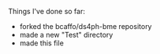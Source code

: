 Things I've done so far:
* forked the bcaffo/ds4ph-bme repository
* made a new "Test" directory
* made this file
